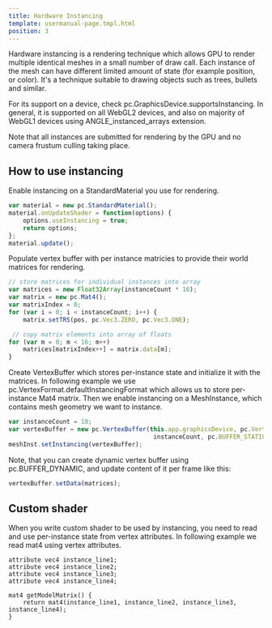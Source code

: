 ```yaml
---
title: Hardware Instancing
template: usermanual-page.tmpl.html
position: 3
---
```


Hardware instancing is a rendering technique which allows GPU to render multiple identical meshes in a small number of draw call. Each instance of the mesh can have different limited amount of state (for example position, or color). It's a technique suitable to drawing objects such as trees, bullets and similar.

For its support on a device, check pc.GraphicsDevice.supportsInstancing. In general, it is supported on all WebGL2 devices, and also on majority of WebGL1 devices using ANGLE_instanced_arrays extension.

Note that all instances are submitted for rendering by the GPU and no camera frustum culling taking place.

## How to use instancing

Enable instancing on a StandardMaterial you use for rendering.

```javascript 
var material = new pc.StandardMaterial();
material.onUpdateShader = function(options) {
    options.useInstancing = true;
    return options;
};
material.update();
```

Populate vertex buffer with per instance matricies to provide their world matrices for rendering.

```javascript
// store matrices for individual instances into array
var matrices = new Float32Array(instanceCount * 16);
var matrix = new pc.Mat4();
var matrixIndex = 0;
for (var i = 0; i < instanceCount; i++) {
    matrix.setTRS(pos, pc.Vec3.ZERO, pc.Vec3.ONE);

 // copy matrix elements into array of floats
for (var m = 0; m < 16; m++)
    matrices[matrixIndex++] = matrix.data[m];
}
```

Create VertexBuffer which stores per-instance state and initialize it with the matrices. In following example we use pc.VertexFormat.defaultInstancingFormat which allows us to store per-instance Mat4 matrix. Then we enable instancing on a MeshInstance, which contains mesh geometry we want to instance.

```javascript
var instanceCount = 10;
var vertexBuffer = new pc.VertexBuffer(this.app.graphicsDevice, pc.VertexFormat.defaultInstancingFormat,
                                        instanceCount, pc.BUFFER_STATIC, matrices);
meshInst.setInstancing(vertexBuffer);
```

Note, that you can create dynamic vertex buffer using pc.BUFFER_DYNAMIC, and update content of it per frame like this:

```javascript
vertexBuffer.setData(matrices);
```

## Custom shader

When you write custom shader to be used by instancing, you need to read and use per-instance state from vertex attributes.
In following example we read mat4 using vertex attributes.

```shader
attribute vec4 instance_line1;
attribute vec4 instance_line2;
attribute vec4 instance_line3;
attribute vec4 instance_line4;

mat4 getModelMatrix() {
    return mat4(instance_line1, instance_line2, instance_line3, instance_line4);
}
```